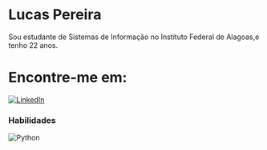 # Lucas Pereira
Sou estudante de Sistemas de Informação no Instituto Federal de Alagoas,e tenho 22 anos.

# Encontre-me em:
[![LinkedIn](https://img.shields.io/badge/LinkedIn-000?style=for-the-badge&logo=linkedin&logoColor=0E76A8)](https://www.linkedin.com/in/lucas-pereira-11b489270)


### Habilidades
![Python](https://img.shields.io/badge/Python-14354C?style=for-the-badge&logo=python&logoColor=white)
